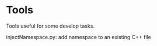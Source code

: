 Tools
=====
Tools useful for some develop tasks.

injectNamespace.py: add namespace to an existing C++ file
